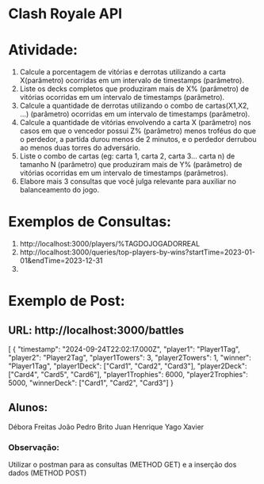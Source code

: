 # Clash Royale API

# Atividade:

1. Calcule a porcentagem de vitórias e derrotas utilizando a carta X(parâmetro) ocorridas em um intervalo de timestamps (parâmetro).
2. Liste os decks completos que produziram mais de X% (parâmetro) de vitórias ocorridas em um intervalo de timestamps (parâmetro).
3. Calcule a quantidade de derrotas utilizando o combo de cartas(X1,X2, ...) (parâmetro) ocorridas em um intervalo de timestamps (parâmetro).
4. Calcule a quantidade de vitórias envolvendo a carta X (parâmetro) nos casos em que o vencedor possui Z% (parâmetro) menos troféus do que o perdedor, a partida durou menos de 2 minutos, e o perdedor derrubou ao menos duas torres do adversário.
5. Liste o combo de cartas (eg: carta 1, carta 2, carta 3... carta n) de tamanho N (parâmetro) que produziram mais de Y% (parâmetro) de vitórias ocorridas em um intervalo de timestamps (parâmetros).
6. Elabore mais 3 consultas que você julga relevante para auxiliar no balanceamento do jogo.

# Exemplos de Consultas:

1. http://localhost:3000/players/%TAGDOJOGADORREAL
2. http://localhost:3000/queries/top-players-by-wins?startTime=2023-01-01&endTime=2023-12-31
3. 

# Exemplo de Post:

## URL: http://localhost:3000/battles

[
  {
    "timestamp": "2024-09-24T22:02:17.000Z",
    "player1": "Player1Tag",
    "player2": "Player2Tag",
    "player1Towers": 3,
    "player2Towers": 1,
    "winner": "Player1Tag",
    "player1Deck": ["Card1", "Card2", "Card3"],
    "player2Deck": ["Card4", "Card5", "Card6"],
    "player1Trophies": 6000,
    "player2Trophies": 5000,
    "winnerDeck": ["Card1", "Card2", "Card3"]
  }

## Alunos:

Débora Freitas
João Pedro Brito
Juan Henrique
Yago Xavier

### Observação:

Utilizar o postman para as consultas (METHOD GET) e a inserção dos dados (METHOD POST)
